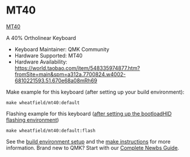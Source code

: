 # MT40

[MT40](https://i.imgur.com/0opsDkt.jpg)

A 40% Ortholinear Keyboard

* Keyboard Maintainer: QMK Community
* Hardware Supported: MT40
* Hardware Availability: <https://world.taobao.com/item/548335974877.htm?fromSite=main&spm=a312a.7700824.w4002-6810221593.51.670e68a08mRh69>

Make example for this keyboard (after setting up your build environment):

    make wheatfield/mt40:default

Flashing example for this keyboard ([after setting up the bootloadHID flashing environment](https://docs.qmk.fm/#/flashing_bootloadhid))

    make wheatfield/mt40:default:flash

See the [build environment setup](https://docs.qmk.fm/#/getting_started_build_tools) and the [make instructions](https://docs.qmk.fm/#/getting_started_make_guide) for more information. Brand new to QMK? Start with our [Complete Newbs Guide](https://docs.qmk.fm/#/newbs).
